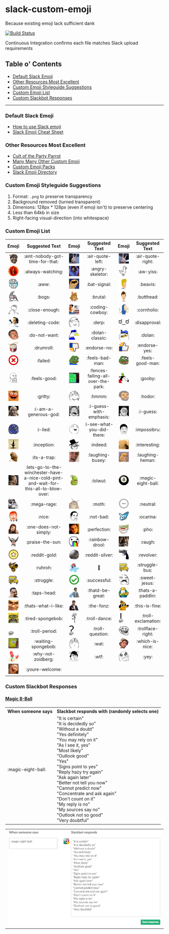 # slack-custom-emoji
Because existing emoji lack sufficient dank

[![Build Status](https://semaphoreci.com/api/v1/rolandburrows/slack-custom-emoji/branches/master/shields_badge.svg)](https://semaphoreci.com/rolandburrows/slack-custom-emoji)

Continuous Integration confirms each file matches Slack upload requirements


## Table o' Contents
- [Default Slack Emoji](#default-slack-emoji)
- [Other Resources Most Excellent](#other-resources-most-excellent)
- [Custom Emoji Styleguide Suggestions](custom-emoji-styleguide-suggestions)
- [Custom Emoji List](#custom-emoji-list)
- [Custom Slackbot Responses](#custom-slackbot-responses)

-----

### Default Slack Emoji
- [How to use Slack emoji](https://get.slack.help/hc/en-us/articles/202931348-Emoji-and-emoticons)
- [Slack Emoji Cheat Sheet](https://www.webpagefx.com/tools/emoji-cheat-sheet/)

### Other Resources Most Excellent
- [Cult of the Party Parrot](http://cultofthepartyparrot.com/)
- [Many Many Other Custom Emoji](https://slackmojis.com/)
- [Custom Emoji Packs](http://www.emojipacks.com/)
- [Slack Emoji Directory](http://www.slackemoji.com/)

### Custom Emoji Styleguide Suggestions
1. Format: `.png` to preserve transparency
2. Background removed (turned transparent)
3. Dimenions: 128px * 128px (even if emoji isn't) to preserve centering
4. Less than 64kb in size
5. Right-facing visual-direction (into whitespace)

### Custom Emoji List

| Emoji | Suggested Text | Emoji | Suggested Text | Emoji | Suggested Text |
|:-----:|:--------------:|:-----:|:--------------:|:-----:|:--------------:|
| <img src="custom_emoji/aint-nobody-got-time-for-that.png" width="32" height="32"/> | :aint-nobody-got-time-for-that: | <img src="custom_emoji/air-quote-left.gif" width="32" height="32"/> | :air-quote-left: | <img src="custom_emoji/air-quote-right.gif" width="32" height="32"/> | :air-quote-right: |
| <img src="custom_emoji/always-watching.png" width="32" height="32"/> | :always-watching: | <img src="custom_emoji/angry-skeletor.gif" width="32" height="32"/> | :angry-skeletor: | <img src="custom_emoji/aw-yiss.png" width="32" height="32"/> | :aw-yiss: |
| <img src="custom_emoji/aww.png" width="32" height="32"/> | :aww: | <img src="custom_emoji/bat-signal.png" width="32" height="32"/> | :bat-signal: | <img src="custom_emoji/beavis.png" width="32" height="32"/> | :beavis: |
| <img src="custom_emoji/bogs.png" width="32" height="32"/> | :bogs: | <img src="custom_emoji/brutal.png" width="32" height="32"/> | :brutal: | <img src="custom_emoji/butthead.png" width="32" height="32"/> | :butthead: |
| <img src="custom_emoji/close-enough.jpg" width="32" height="32"/> | :close-enough: | <img src="custom_emoji/coding-cowboy.gif" width="32" height="32"/> | :coding-cowboy: | <img src="custom_emoji/cornholio.png" width="32" height="32"/> | :cornholio: |
| <img src="custom_emoji/deleting-code.png" width="32" height="32"/> | :deleting-code: | <img src="custom_emoji/derp.png" width="32" height="32"/> | :derp: | <img src="custom_emoji/disapproval.png" width="32" height="32"/> | :disapproval: |
| <img src="custom_emoji/do-not-want.png" width="32" height="32"/> | :do-not-want: | <img src="custom_emoji/dolan-classic.png" width="32" height="32"/> | :dolan-classic: | <img src="custom_emoji/dolan.png" width="32" height="32"/> | :dolan: |
| <img src="custom_emoji/drumroll.gif" width="32" height="32"/> | :drumroll: | <img src="custom_emoji/endorse-no.png" width="32" height="32"/> | :endorse-no: | <img src="custom_emoji/endorse-yes.png" width="32" height="32"/> | :endorse-yes: |
| <img src="custom_emoji/failed.png" width="32" height="32"/> | :failed: | <img src="custom_emoji/feels-bad-man.png" width="32" height="32"/> | :feels-bad-man: | <img src="custom_emoji/feels-good-man.png" width="32" height="32"/> | :feels-good-man: |
| <img src="custom_emoji/feels-good.png" width="32" height="32"/> | :feels-good: | <img src="custom_emoji/fences-failing-all-over-the-park.gif" width="32" height="32"/> | :fences-failing-all-over-the-park: | <img src="custom_emoji/gooby.png" width="32" height="32"/> | :gooby: |
| <img src="custom_emoji/gritty.png" width="32" height="32"/> | :gritty: | <img src="custom_emoji/hmmm.png" width="32" height="32"/> | :hmmm: | <img src="custom_emoji/hodor.png" width="32" height="32"/> | :hodor: |
| <img src="custom_emoji/i-am-a-generous-god.jpg" width="32" height="32"/> | :i-am-a-generous-god: | <img src="custom_emoji/i-guess-with-emphasis.png" width="32" height="32"/> | :i-guess-with-emphasis: | <img src="custom_emoji/i-guess.png" width="32" height="32"/> | :i-guess: |
| <img src="custom_emoji/i-lied.png" width="32" height="32"/> | :i-lied: | <img src="custom_emoji/i-see-what-you-did-there.png" width="32" height="32"/> | :i-see-what-you-did-there: | <img src="custom_emoji/impossibru.png" width="32" height="32"/> | :impossibru: |
| <img src="custom_emoji/inception.gif" width="32" height="32"/> | :inception: | <img src="custom_emoji/indeed.png" width="32" height="32"/> | :indeed: | <img src="custom_emoji/interesting.png" width="32" height="32"/> | :interesting: |
| <img src="custom_emoji/its-a-trap.png" width="32" height="32"/> | :its-a-trap: | <img src="custom_emoji/laughing-busey.gif" width="32" height="32"/> | :laughing-busey: | <img src="custom_emoji/laughing-heman.gif" width="32" height="32"/> | :laughing-heman: |
| <img src="custom_emoji/lets-go-to-the-winchester-have-a-nice-cold-pint-and-wait-for-this-all-to-blow-over.png" width="32" height="32"/> | :lets-go-to-the-winchester-have-a-nice-cold-pint-and-wait-for-this-all-to-blow-over: | <img src="custom_emoji/lolwut.png" width="32" height="32"/> | :lolwut: | <img src="custom_emoji/magic-eight-ball.png" width="32" height="32"/> | :magic-eight-ball: |
| <img src="custom_emoji/mega-rage.png" width="32" height="32"/> | :mega-rage: | <img src="custom_emoji/moth.png" width="32" height="32"/> | :moth: | <img src="custom_emoji/neutral.png" width="32" height="32"/> | :neutral: |
| <img src="custom_emoji/nice.png" width="32" height="32"/> | :nice: | <img src="custom_emoji/not-bad.png" width="32" height="32"/> | :not-bad: | <img src="custom_emoji/ocarina.png" width="32" height="32"/> | :ocarina: |
| <img src="custom_emoji/one-does-not-simply.png" width="32" height="32"/> | :one-does-not-simply: | <img src="custom_emoji/perfection.png" width="32" height="32"/> | :perfection: | <img src="custom_emoji/pho.png" width="32" height="32"/> | :pho: |
| <img src="custom_emoji/praise-the-sun.png" width="32" height="32"/> | :praise-the-sun: | <img src="custom_emoji/rainbow-drool.png" width="32" height="32"/> | :rainbow-drool: | <img src="custom_emoji/raugh.jpg" width="32" height="32"/> | :raugh: |
| <img src="custom_emoji/reddit-gold.png" width="32" height="32"/> | :reddit-gold: | <img src="custom_emoji/reddit-silver.png" width="32" height="32"/> | :reddit-silver: | <img src="custom_emoji/revolver.png" width="32" height="32"/> | :revolver: |
| <img src="custom_emoji/ruhroh.png" width="32" height="32"/> | :ruhroh: | <img src="custom_emoji/shrug.jpg" width="32" height="32"/> | :shrug: | <img src="custom_emoji/struggle-bus.gif" width="32" height="32"/> | :struggle-bus: |
| <img src="custom_emoji/struggle.gif" width="32" height="32"/> | :struggle: | <img src="custom_emoji/successful.png" width="32" height="32"/> | :successful: | <img src="custom_emoji/sweet-jesus.jpg" width="32" height="32"/> | :sweet-jesus: |
| <img src="custom_emoji/taps-head.png" width="32" height="32"/> | :taps-head: | <img src="custom_emoji/thatd-be-great.png" width="32" height="32"/> | :thatd-be-great: | <img src="custom_emoji/thats-a-paddlin.png" width="32" height="32"/> | :thats-a-paddlin: |
| <img src="custom_emoji/thats-what-i-like.png" width="32" height="32"/> | :thats-what-i-like: | <img src="custom_emoji/the-fonz.png" width="32" height="32"/> | :the-fonz: | <img src="custom_emoji/this-is-fine.png" width="32" height="32"/> | :this-is-fine: |
| <img src="custom_emoji/tired-spongebob.png" width="32" height="32"/> | :tired-spongebob: | <img src="custom_emoji/troll-dance.gif" width="32" height="32"/> | :troll-dance: | <img src="custom_emoji/troll-exclamation.png" width="32" height="32"/> | :troll-exclamation: |
| <img src="custom_emoji/troll-period.png" width="32" height="32"/> | :troll-period: | <img src="custom_emoji/troll-question.png" width="32" height="32"/> | :troll-question: | <img src="custom_emoji/trollface-right.png" width="32" height="32"/> | :trollface-right: |
| <img src="custom_emoji/waiting-spongebob.gif" width="32" height="32"/> | :waiting-spongebob: | <img src="custom_emoji/wat.png" width="32" height="32"/> | :wat: | <img src="custom_emoji/which-is-nice.png" width="32" height="32"/> | :which-is-nice: |
| <img src="custom_emoji/why-not-zoidberg.png" width="32" height="32"/> | :why-not-zoidberg: | <img src="custom_emoji/wtf.png" width="32" height="32"/> | :wtf: | <img src="custom_emoji/yey.png" width="32" height="32"/> | :yey: |
| <img src="custom_emoji/youre-welcome.png" width="32" height="32"/> | :youre-welcome: |

### Custom Slackbot Responses

#### [Magic 8-Ball](https://en.wikipedia.org/wiki/Magic_8-Ball)

<table style="width:100%">
  <tr>
    <th>When someone says</th>
    <th>Slackbot responds with (randomly selects one)</th>
  </tr>
  <tr>
    <td>:magic-eight-ball:</td>
    <td>"It is certain"<br>
        "It is decidedly so"<br>
        "Without a doubt"<br>
        "Yes definitely"<br>
        "You may rely on it"<br>
        "As I see it, yes"<br>
        "Most likely"<br>
        "Outlook good"<br>
        "Yes"<br>
        "Signs point to yes"<br>
        "Reply hazy try again"<br>
        "Ask again later"<br>
        "Better not tell you now"<br>
        "Cannot predict now"<br>
        "Concentrate and ask again"<br>
        "Don't count on it"<br>
        "My reply is no"<br>
        "My sources say no"<br>
        "Outlook not so good"<br>
        "Very doubtful"
    </td>
  </tr>
</table>
<table>
  <tr>
    <td>
      <img src="slackbot_responses/magic-eight-ball-response.png" width="514"/>
    </td>
  </tr>
</table>
